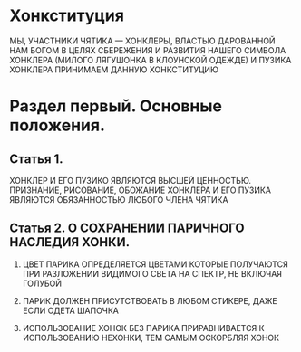Хонкституция
============
МЫ, УЧАСТНИКИ ЧЯТИКА — ХОНКЛЕРЫ, ВЛАСТЬЮ ДАРОВАННОЙ НАМ БОГОМ В ЦЕЛЯХ СБЕРЕЖЕНИЯ И РАЗВИТИЯ НАШЕГО СИМВОЛА ХОНКЛЕРА (МИЛОГО ЛЯГУШОНКА В КЛОУНСКОЙ ОДЕЖДЕ) И ПУЗИКА ХОНКЛЕРА ПРИНИМАЕМ ДАННУЮ ХОНКСТИТУЦИЮ  

Раздел первый. Основные положения.  
==================================

Статья 1.
---------

ХОНКЛЕР И ЕГО ПУЗИКО ЯВЛЯЮТСЯ ВЫСШЕЙ ЦЕННОСТЬЮ. ПРИЗНАНИЕ, РИСОВАНИЕ, ОБОЖАНИЕ ХОНКЛЕРА И ЕГО ПУЗИКА ЯВЛЯЮТСЯ ОБЯЗАННОСТЬЮ ЛЮБОГО ЧЛЕНА ЧЯТИКА  

Статья 2. О СОХРАНЕНИИ ПАРИЧНОГО НАСЛЕДИЯ ХОНКИ.
------------------------------------------------
1. ЦВЕТ ПАРИКА ОПРЕДЕЛЯЕТСЯ ЦВЕТАМИ КОТОРЫЕ ПОЛУЧАЮТСЯ ПРИ РАЗЛОЖЕНИИ ВИДИМОГО СВЕТА НА СПЕКТР, НЕ ВКЛЮЧАЯ ГОЛУБОЙ  

2. ПАРИК ДОЛЖЕН ПРИСУТСТВОВАТЬ В ЛЮБОМ СТИКЕРЕ, ДАЖЕ ЕСЛИ ОДЕТА ШАПОЧКА  

3. ИСПОЛЬЗОВАНИЕ ХОНОК БЕЗ ПАРИКА ПРИРАВНИВАЕТСЯ К ИСПОЛЬЗОВАНИЮ НЕХОНКИ, ТЕМ САМЫМ ОСКОРБЛЯЯ ХОНОК